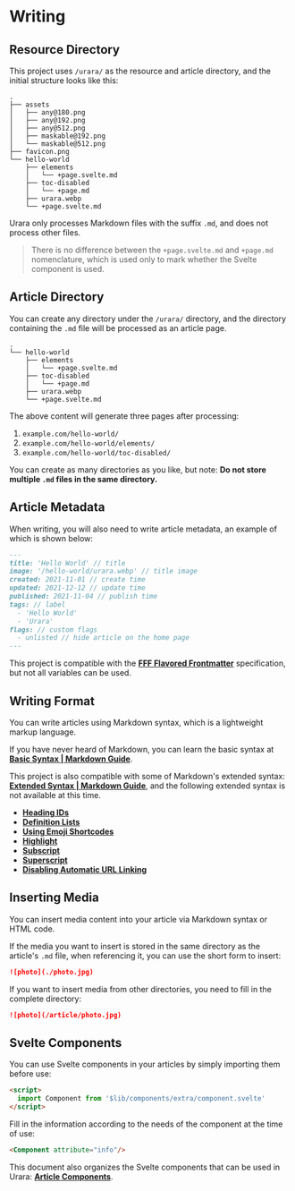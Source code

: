 # Writing

## Resource Directory

This project uses `/urara/` as the resource and article directory, and the initial structure looks like this:

```text
.
├── assets
│   ├── any@180.png
│   ├── any@192.png
│   ├── any@512.png
│   ├── maskable@192.png
│   └── maskable@512.png
├── favicon.png
└── hello-world
    ├── elements
    │   └── +page.svelte.md
    ├── toc-disabled
    │   └── +page.md
    ├── urara.webp
    └── +page.svelte.md
```

Urara only processes Markdown files with the suffix `.md`, and does not process other files.

> There is no difference between the `+page.svelte.md` and `+page.md` nomenclature, which is used only to mark whether the Svelte component is used.

## Article Directory

You can create any directory under the `/urara/` directory, and the directory containing the `.md` file will be processed as an article page.

```text {4,6,8}
.
└── hello-world
    ├── elements
    │   └── +page.svelte.md
    ├── toc-disabled
    │   └── +page.md
    ├── urara.webp
    └── +page.svelte.md
```

The above content will generate three pages after processing:

1. `example.com/hello-world/`
2. `example.com/hello-world/elements/`
3. `example.com/hello-world/toc-disabled/`

You can create as many directories as you like, but note: **Do not store multiple `.md` files in the same directory.**

## Article Metadata

When writing, you will also need to write article metadata, an example of which is shown below:

```md
---
title: 'Hello World' // title
image: '/hello-world/urara.webp' // title image
created: 2021-11-01 // create time
updated: 2021-12-12 // update time
published: 2021-11-04 // publish time
tags: // label
  - 'Hello World'
  - 'Urara'
flags: // custom flags
  - unlisted // hide article on the home page
---
```

This project is compatible with the [**FFF Flavored Frontmatter**](https://fff.js.org/) specification, but not all variables can be used.

## Writing Format

You can write articles using Markdown syntax, which is a lightweight markup language.

If you have never heard of Markdown, you can learn the basic syntax at [**Basic Syntax | Markdown Guide**](https://www.markdownguide.org/basic-syntax/).

This project is also compatible with some of Markdown's extended syntax: [**Extended Syntax | Markdown Guide**](https://www.markdownguide.org/extended-syntax/), and the following extended syntax is not available at this time.

- [**Heading IDs**](https://www.markdownguide.org/extended-syntax/#heading-ids)
- [**Definition Lists**](https://www.markdownguide.org/extended-syntax/#definition-lists)
- [**Using Emoji Shortcodes**](https://www.markdownguide.org/extended-syntax/#using-emoji-shortcodes)
- [**Highlight**](https://www.markdownguide.org/extended-syntax/#highlight)
- [**Subscript**](https://www.markdownguide.org/extended-syntax/#subscript)
- [**Superscript**](https://www.markdownguide.org/extended-syntax/#superscript)
- [**Disabling Automatic URL Linking**](https://www.markdownguide.org/extended-syntax/#disabling-automatic-url-linking)

## Inserting Media

You can insert media content into your article via Markdown syntax or HTML code.

If the media you want to insert is stored in the same directory as the article's `.md` file, when referencing it, you can use the short form to insert:

```md
![photo](./photo.jpg)
```

If you want to insert media from other directories, you need to fill in the complete directory:

```md
![photo](/article/photo.jpg)
```

## Svelte Components

You can use Svelte components in your articles by simply importing them before use:

```md
<script>
  import Component from '$lib/components/extra/component.svelte'
</script>
```

Fill in the information according to the needs of the component at the time of use:

```md
<Component attribute="info"/>
```

This document also organizes the Svelte components that can be used in Urara: [**Article Components**](http://urara-docs.netlify.app/advanced/extension.html#article-component).
